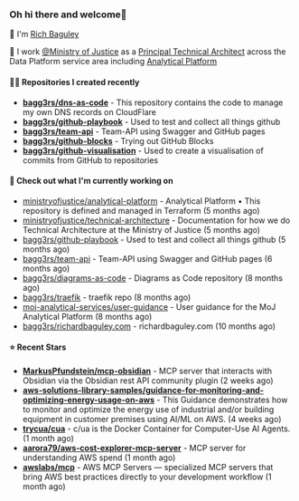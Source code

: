 ### Oh hi there and welcome👋

👐 I'm [Rich Baguley](https://richardbaguley.com/about)

🏢 I work [@Ministry of Justice](https://github.com/ministryofjustice) as a [Principal Technical Architect](https://ddat-capability-framework.service.gov.uk/role/technical-architect#principal-technical-architect) across the Data Platform service area including [Analytical Platform](https://user-guidance.analytical-platform.service.justice.gov.uk/)

#### 👨‍💻 Repositories I created recently
- **[bagg3rs/dns-as-code](https://github.com/bagg3rs/dns-as-code)** - This repository contains the code to manage my own DNS records on CloudFlare
- **[bagg3rs/github-playbook](https://github.com/bagg3rs/github-playbook)** - Used to test and collect all things github
- **[bagg3rs/team-api](https://github.com/bagg3rs/team-api)** - Team-API using Swagger and GitHub pages
- **[bagg3rs/github-blocks](https://github.com/bagg3rs/github-blocks)** - Trying out GitHub Blocks
- **[bagg3rs/github-visualisation](https://github.com/bagg3rs/github-visualisation)** - Used to create a visualisation of commits from GitHub to repositories

#### 👷 Check out what I'm currently working on

- [ministryofjustice/analytical-platform](https://github.com/ministryofjustice/analytical-platform) - Analytical Platform • This repository is defined and managed in Terraform (5 months ago)
- [ministryofjustice/technical-architecture](https://github.com/ministryofjustice/technical-architecture) - Documentation for how we do Technical Architecture at the Ministry of Justice (5 months ago)
- [bagg3rs/github-playbook](https://github.com/bagg3rs/github-playbook) - Used to test and collect all things github (5 months ago)
- [bagg3rs/team-api](https://github.com/bagg3rs/team-api) - Team-API using Swagger and GitHub pages (6 months ago)
- [bagg3rs/diagrams-as-code](https://github.com/bagg3rs/diagrams-as-code) - Diagrams as Code repository (8 months ago)
- [bagg3rs/traefik](https://github.com/bagg3rs/traefik) - traefik repo (8 months ago)
- [moj-analytical-services/user-guidance](https://github.com/moj-analytical-services/user-guidance) - User guidance for the MoJ Analytical Platform (8 months ago)
- [bagg3rs/richardbaguley.com](https://github.com/bagg3rs/richardbaguley.com) - richardbaguley.com (10 months ago)

#### ⭐ Recent Stars


- **[MarkusPfundstein/mcp-obsidian](https://github.com/MarkusPfundstein/mcp-obsidian)** - MCP server that interacts with Obsidian via the Obsidian rest API community plugin (2 weeks ago)
- **[aws-solutions-library-samples/guidance-for-monitoring-and-optimizing-energy-usage-on-aws](https://github.com/aws-solutions-library-samples/guidance-for-monitoring-and-optimizing-energy-usage-on-aws)** - This Guidance demonstrates how to monitor and optimize the energy use of industrial and/or building equipment in customer premises using AI/ML on AWS. (4 weeks ago)
- **[trycua/cua](https://github.com/trycua/cua)** - c/ua is the Docker Container for Computer-Use AI Agents. (1 month ago)
- **[aarora79/aws-cost-explorer-mcp-server](https://github.com/aarora79/aws-cost-explorer-mcp-server)** - MCP server for understanding AWS spend (1 month ago)
- **[awslabs/mcp](https://github.com/awslabs/mcp)** - AWS MCP Servers — specialized MCP servers that bring AWS best practices directly to your development workflow (1 month ago)
